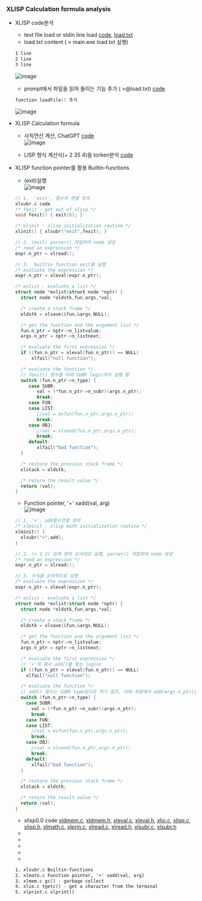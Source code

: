 
### XLISP Calculation formula analysis
* XLISP code분석
  * text file load or stdin line load [code](https://github.com/csbyun-data/C-Pro/blob/main/chap05/XLISP/File/file_load.c), [load.txt](https://github.com/csbyun-data/C-Pro/blob/main/chap05/XLISP/File/load.txt)
  * load.txt content ( > main.exe load.txt 실행)
  ```txt
  1 line
  2 line
  3 line
  ````  
  ![image](https://github.com/user-attachments/assets/9388d55c-56c4-4812-812f-c102abd5bb15)
  * prompt에서 파일을 읽어 들이는 기능 추가 ( >@load.txt) [code](https://github.com/csbyun-data/C-Pro/blob/main/chap05/XLISP/File/file_load1.c)
  ```c
  function loadFile() 추가
  ```
  ![image](https://github.com/user-attachments/assets/22400111-b219-4b8b-8e96-734a5c7288d9)
  
* XLISP Calculation formula
  * 사칙연산 계산, ChatGPT [code](https://github.com/csbyun-data/C-Pro/blob/main/chap05/XLISP/Calc1.c)  
  ![image](https://github.com/user-attachments/assets/554028d6-3597-438a-9409-717c473792f6)

  * LISP 형식 계산식(+ 2 35 4)을 torken분석 [code](https://github.com/csbyun-data/C-Pro/blob/main/chap05/XLISP/tokenize1.c)

* XLISP function pointer를 활용 Builtin-functions
  * (exit)실행  
  ![image](https://github.com/user-attachments/assets/c51eb562-0c12-4aed-bf3a-a6ec10686c65)
  ```c
  // 1.  'exit', 함수의 연결 정의
  xlsubr.c code
  /* fexit - get out of xlisp */
  void fexit() { exit(0); }

  /* xlinit - xlisp initialization routine */
  xlinit() { xlsubr("exit",fexit); }

  // 2. (exit) parser() 작업하여 node 생성
  /* read an expression */
  expr.n_ptr = xlread();

  // 3.  builtin function exit를 실행
  /* evaluate the expression */
  expr.n_ptr = xleval(expr.n_ptr);
  ```
  ```c
  /* evlist - evaluate a list */
  struct node *evlist(struct node *nptr) {
    struct node *oldstk,fun,args,*val;
  
    /* create a stack frame */
    oldstk = xlsave(&fun,&args,NULL);
  
    /* get the function and the argument list */
    fun.n_ptr = nptr->n_listvalue;
    args.n_ptr = nptr->n_listnext;
  
    /* evaluate the first expression */
    if ((fun.n_ptr = xleval(fun.n_ptr)) == NULL)
        xlfail("null function");
  
    /* evaluate the function */
    // fexit() 함수를 아래 SUBR logic에서 실행 함
    switch (fun.n_ptr->n_type) {
       case SUBR:
          val = (*fun.n_ptr->n_subr)(args.n_ptr);
          break;
       case FUN:
       case LIST:
          //val = evfun(fun.n_ptr,args.n_ptr);
          break;
       case OBJ:
          //val = xlsend(fun.n_ptr,args.n_ptr);
          break;
       default:
          xlfail("bad function");
    }
  
    /* restore the previous stack frame */
    xlstack = oldstk;
  
    /* return the result value */
    return (val);
  }
  ```
  * Function pointer, '+' xadd(val, arg)  
  ![image](https://github.com/user-attachments/assets/e61fc4e5-5f91-40e6-a479-11f269c79793)
  ```c
  // 1. '+', add함수연결 정의
  /* xlminit - xlisp math initialization routine */
  xlminit() {
    xlsubr("+",add);
  }
  
  // 2. (+ 1 2) 입력 받아 순서대로 실행, parser() 작업하여 node 생성
  /* read an expression */
  expr.n_ptr = xlread();
  
  // 3. 수식을 순차적으로 실행	
  /* evaluate the expression */
  expr.n_ptr = xleval(expr.n_ptr);
  ```
  ```c
  /* evlist - evaluate a list */
  struct node *evlist(struct node *nptr) {
    struct node *oldstk,fun,args,*val;
  
    /* create a stack frame */
    oldstk = xlsave(&fun,&args,NULL);
  
    /* get the function and the argument list */
    fun.n_ptr = nptr->n_listvalue;
    args.n_ptr = nptr->n_listnext;
  
    /* evaluate the first expression */
    // '+'의 함수 add()를 찾는 loginc
    if ((fun.n_ptr = xleval(fun.n_ptr)) == NULL)
      xlfail("null function");
  
    /* evaluate the function */
    // add() 함수는 SUBR type임으로 하기 참조, 아래 부분에서 add(args.n_ptr)을 실행함
    switch (fun.n_ptr->n_type) {
      case SUBR:
        val = (*fun.n_ptr->n_subr)(args.n_ptr);
        break;
      case FUN:
      case LIST:
        //val = evfun(fun.n_ptr,args.n_ptr);
        break;
      case OBJ:
        //val = xlsend(fun.n_ptr,args.n_ptr);
        break;
      default:
        xlfail("bad function");
    }
  
    /* restore the previous stack frame */
    xlstack = oldstk;
  
    /* return the result value */
    return (val);
  } 
  ```
  * xlisp0.0 code [xldmem.c](https://github.com/csbyun-data/C-Pro/blob/main/chap05/XLISP/SRC0/xldmem.c), [xldmem.h](https://github.com/csbyun-data/C-Pro/blob/main/chap05/XLISP/SRC0/xldmem.h), [xleval.c](https://github.com/csbyun-data/C-Pro/blob/main/chap05/XLISP/SRC0/xleval.c), [xleval.h](https://github.com/csbyun-data/C-Pro/blob/main/chap05/XLISP/SRC0/xleval.h), [xlio.c](https://github.com/csbyun-data/C-Pro/blob/main/chap05/XLISP/SRC0/xlio.c), [xlisp.c](https://github.com/csbyun-data/C-Pro/blob/main/chap05/XLISP/SRC0/xlisp.c), [xlisp.h](https://github.com/csbyun-data/C-Pro/blob/main/chap05/XLISP/SRC0/xlisp.h), [xlmath.c](https://github.com/csbyun-data/C-Pro/blob/main/chap05/XLISP/SRC0/xlmath.c), [xlprin.c](https://github.com/csbyun-data/C-Pro/blob/main/chap05/XLISP/SRC0/xlprin.c), [xlread.c](https://github.com/csbyun-data/C-Pro/blob/main/chap05/XLISP/SRC0/xlread.c), [xlread.h](https://github.com/csbyun-data/C-Pro/blob/main/chap05/XLISP/SRC0/xlread.h), [xlsubr.c](https://github.com/csbyun-data/C-Pro/blob/main/chap05/XLISP/SRC0/xlsubr.c), [xlsubr.h](https://github.com/csbyun-data/C-Pro/blob/main/chap05/XLISP/SRC0/xlsubr.h)
  *
  *
  *
  *
  * 
  ```txt
  1. xlsubr.c Builtin-functions 
  2. xlmatn.c Function pointer, '+' xadd(val, arg)
  3. xlmem.c gc() - garbage collect
  4. xlio.c tgetc() - get a character from the terminal
  5. xlprint.c xlprint()
  ```

